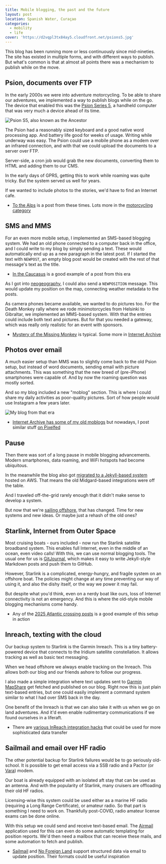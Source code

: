 ```yaml
---
title: Mobile blogging, the past and the future
layout: post
location: Spanish Water, Curaçao
categories:
  - mobility
  - life
cover: 'https://d2vqpl3tx84ay5.cloudfront.net/psions5.jpg'
---
```

This blog has been running more or less continuously since mid-nineties. The site has existed in multiple forms, and with different ways to publish. But what's common is that at almost all points there was a mechanism to publish while on the move.

## Psion, documents over FTP

In the early 2000s we were into adventure motorcycling. To be able to share our adventures, we implemented a way to publish blogs while on the go. The device that enabled this was the [Psion Series 5](https://en.wikipedia.org/wiki/Psion_Series_5), a handheld computer that was very much a device ahead of its time.

![Psion S5, also known as the Ancestor](https://d2vqpl3tx84ay5.cloudfront.net/psions5.jpg)

The Psion had a reasonably sized keyboard and a good native word processing app. And battery life good for weeks of usage. Writing while underway was easy. The Psion could use a mobile phone as a modem over an infrared connection, and with that we could upload the documents to a server over FTP.

Server-side, a cron job would grab the new documents, converting them to HTML and adding them to our CMS.

In the early days of GPRS, getting this to work while roaming was quite tricky. But the system served us well for years.

If we wanted to include photos to the stories, we'd have to find an Internet cafe.

* [To the Alps](/blog/to-to-alps/) is a post from these times. Lots more in the [motorcycling category](/blog/category/motorcycles/)

## SMS and MMS

For an even more mobile setup, I implemented an SMS-based blogging system. We had an old phone connected to a computer back in the office, and I could write to my blog by simply sending a text. These would automatically end up as a new paragraph in the latest post. If I started the text with `NEWPOST`, an empty blog post would be created with the rest of that message's text as the title.

* [In the Caucasus](/blog/in-the-caucasus/) is a good example of a post from this era

As I got into [neogeography](/blog/category/geo/), I could also send a `NEWPOSITION` message. This would update my position on the map, connecting weather metadata to the posts.

As camera phones became available, we wanted to do pictures too. For the Death Monkey rally where we rode minimotorcycles from Helsinki to Gibraltar, we implemented an MMS-based system. With that the entries could include both text and pictures. But for that you needed a gateway, which was really only realistic for an event with sponsors.

* [Mystery of the Missing Monkey](https://web.archive.org/web/20061013183009/http://www.deathmonkey.org/view/mystery-of-the-missing-monkey.html) is typical. Some more in [Internet Archive](https://web.archive.org/web/20060804205237/http://www.deathmonkey.org/)

## Photos over email

A much easier setup than MMS was to slightly come back to the old Psion setup, but instead of word documents, sending email with picture attachments. This was something that the new breed of (pre-iPhone) smartphones were capable of. And by now the roaming question was mostly sorted.

And so my blog included a new "moblog" section. This is where I could share my daily activities as poor-quality pictures. Sort of how people would use Instagram a few years later.

![My blog from that era](https://d2vqpl3tx84ay5.cloudfront.net/bergie_layout_2006.jpg)

* [Internet Archive has some of my old moblogs](https://web.archive.org/web/20110604011733/http://bergie.iki.fi/moblog) but nowadays, I post similar stuff [on Pixelfed](https://pixelfed.de/bergie)

## Pause

Then there was sort of a long pause in mobile blogging advancements. Modern smartphones, data roaming, and WiFi hotspots had become ubiquitous.

In the meanwhile the blog also got [migrated to a Jekyll-based system](/blog/blog-2012-edition/) hosted on AWS. That means the old Midgard-based integrations were off the table.

And I traveled off-the-grid rarely enough that it didn't make sense to develop a system.

But now that we're [sailing offshore](https://lille-oe.de), that has changed. Time for new systems and new ideas. Or maybe just a rehash of the old ones?

## Starlink, Internet from Outer Space

Most cruising boats - ours included - now run the Starlink satellite broadband system. This enables full Internet, even in the middle of an ocean, even video calls! With this, we can use normal blogging tools. The usual one for us is [GitJournal](https://gitjournal.io), which makes it easy to write Jekyll-style Markdown posts and push them to GitHub.

However, Starlink is a complicated, energy-hungry, and fragile system on an offshore boat. The policies might change at any time preventing our way of using it, and also the dishy itself, or the way we power it may fail.

But despite what you'd think, even on a nerdy boat like ours, loss of Internet connectivity is not an emergency. And this is where the old-style mobile blogging mechanisms come handy.

* Any of the [2025 Atlantic crossing posts](https://lille-oe.de/2025/) is a good example of this setup in action

## Inreach, texting with the cloud

Our backup system to Starlink is the Garmin Inreach. This is a tiny battery-powered device that connects to the Iridium satellite constellation. It allows tracking as well as basic text messaging.

When we head offshore we always enable tracking on the Inreach. This allows both our blog and our friends ashore to follow our progress.

I also made a simple integration where text updates sent to [Garmin MapShare](https://share.garmin.com/home) get fetched and published on our blog. Right now this is just plain text-based entries, but one could easily implement a command system similar to what I had over SMS back in the day.

One benefit of the Inreach is that we can also take it with us when we go on land adventures. And it'd even enable rudimentary communications if we found ourselves in a liferaft.

* There are [various InReach integration hacks](https://github.com/tabeaeggler/MarineGRIB-InReach-Transmitter) that could be used for more sophisticated data transfer

## Sailmail and email over HF radio

The other potential backup for Starlink failures would be to go seriously old-school. It is possible to get email access via a SSB radio and a Pactor (or [Vara](https://rosmodem.wordpress.com)) modem.

Our boat is already equipped with an isolated aft stay that can be used as an antenna. And with the popularity of Starlink, many cruisers are offloading their old HF radios.

Licensing-wise this system could be used either as a marine HF radio (requiring a Long Range Certificate), or amateur radio. So that part is something I need to work on. Thankfully post-COVID, radio amateur license exams can be done online.

With this setup we could send and receive text-based email. The [Airmail](https://sailmail.com) application used for this can even do some automatic templating for position reports. We'd then need a mailbox that can receive these mails, and some automation to fetch and publish.

* [Sailmail](https://www.sailblogs.com/wiki/index.php/Using_SailBlogs_Remote) and [No Foreign Land](https://www.noforeignland.com/help/boat/move-email) support structured data via email to update position. Their formats could be useful inspiration
